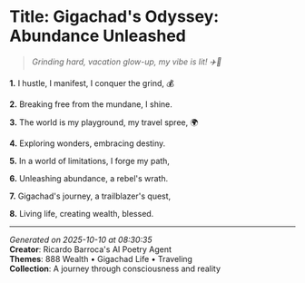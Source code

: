 # Title: Gigachad's Odyssey: Abundance Unleashed

> *Grinding hard, vacation glow-up, my vibe is lit! ✈️💸*

**1.** I hustle, I manifest, I conquer the grind, 💰


**2.** Breaking free from the mundane, I shine.


**3.** The world is my playground, my travel spree, 🌍


**4.** Exploring wonders, embracing destiny.


**5.** In a world of limitations, I forge my path,


**6.** Unleashing abundance, a rebel's wrath.


**7.** Gigachad's journey, a trailblazer's quest,


**8.** Living life, creating wealth, blessed.



---

*Generated on 2025-10-10 at 08:30:35*  
**Creator**: Ricardo Barroca's AI Poetry Agent  
**Themes**: 888 Wealth • Gigachad Life • Traveling  
**Collection**: A journey through consciousness and reality